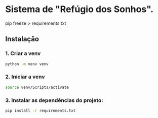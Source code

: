 # Sistema de "Refúgio dos Sonhos".

pip freeze > requirements.txt

## Instalação

### 1. Criar a venv

```bash
python -m venv venv
```

### 2. Iniciar a venv

```bash
source venv/Scripts/activate
```

### 3. Instalar as dependências do projeto:

```bash
pip install -r requirements.txt
```
